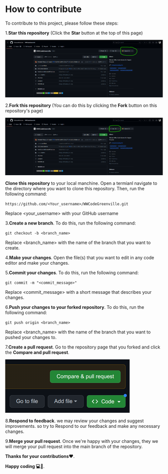 # How to contribute

To contribute to this project, please follow these steps:

1.**Star  this repository** (Click the **Star** button at the top of this page)

![Point to a star button](/assets/readme/StarRepo.png)

2.**Fork this repository** (You can do this by clicking the **Fork** button on this repository's page)

![Point to a fork button](/assets/readme/forkRepo.png)

**Clone this repository** to your local manchine. Open a termianl navigate to the directory where you want to clone this repository. Then, run the following command:

`https://github.com/<Your_username>/WWCodeGreenville.git`

Replace <your_username> with your GitHub username

3.**Create a new branch**. To do this, run the following command:

`git checkout -b <branch_name>`

Replace <branch_name> with the name of the branch that you want to create.

4.**Make your changes**. Open the file(s) that you want to edit in any code editor and make your changes.

5.**Commit your changes**. To do this, run the following command:

`git commit -m "<commit_message>"`

Replace <commit_message> with a short message that describes your changes.

6.**Push your changes to your forked repository**. To do this, run the following command:

`git push origin <branch_name>`

Replace <branch_name> with the name of the branch that you want to pushed your changes to.

7.**Create a pull request**. Go to the repository page that you forked and click the **Compare and pull request**.

![Point to a Pull request button](/assets/readme/compare-and-pull-request.png)

8.**Respond to feedback**. we may review your changes and suggest improvements. so try to Respond to our feedback and make any necessary changes.

9.**Merge your pull request**. Once we're happy with your changes, they we will merge your pull request into the main branch of the repository.

**Thanks for your contributions❤️**.

**Happy coding 💻🥳**.
